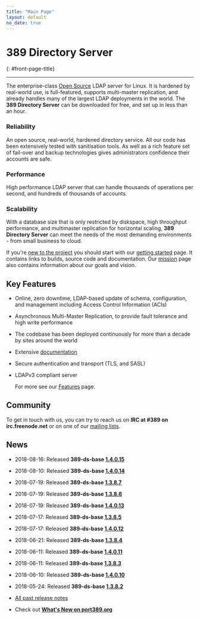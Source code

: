 ```yaml
---
title: "Main Page"
layout: default
no_date: true
---
```


# 389 Directory Server
{: #front-page-title}

---

The enterprise-class [Open Source](docs/389ds/FAQ/licensing.html) LDAP server for Linux. It is hardened by real-world use, is full-featured, supports multi-master replication, and already handles many of the largest LDAP deployments in the world.  The **389 Directory Server** can be downloaded for free, and set up in less than an hour.


<div id="front-page-columns" class="container-fluid">
  <div class="row">
    <div class="col-xs-12 col-md-4">
      <h3 class="front-page-column-title">
        Reliability
      </h3>
      <p class="front-page-column-text">
        An open source, real-world, hardened directory service. All our code has been extensively tested with sanitisation tools. As well as a rich feature set of fail-over and backup technologies gives administrators confidence their accounts are safe.
      </p>
    </div>
    <div class="col-xs-12 col-md-4">
      <h3 class="front-page-column-title">
        Performance
      </h3>
      <p class="front-page-column-text">
        High performance LDAP server that can handle thousands of operations per second, and hundreds of thousands of accounts.
       </p>
    </div>
    <div class="col-xs-12 col-md-4">
      <h3 class="front-page-column-title">
        Scalability
      </h3>
      <p class="front-page-column-text">
        With a database size that is only restricted by diskspace, high throughput performance, and multimaster replication for horizontal scaling, <strong>389 Directory Server</strong> can meet the needs of the most demanding environments - from small business to cloud.
      </p>
    </div>
  </div>
</div>

If you're [new to the project](docs/389ds/users.html) you should start with our [getting started](docs/389ds/FAQ/getting-started.html) page. It contains links to builds, source code and documentation. Our [mission](docs/389ds/FAQ/mission.html) page also contains information about our goals and vision.

## Key Features

-   Online, zero downtime, LDAP-based update of schema, configuration, and management including Access Control Information (ACIs)
-   Asynchronous Multi-Master Replication, to provide fault tolerance and high write performance
-   The codebase has been deployed continuously for more than a decade by sites around the world
-   Extensive [documentation](https://access.redhat.com/site/documentation/Red_Hat_Directory_Server/)
-   Secure authentication and transport (TLS, and SASL)
-   LDAPv3 compliant server

    For more see our [Features](docs/389ds/FAQ/features.html) page.

## Community

To get in touch with us, you can try to reach us on **IRC at \#389 on irc.freenode.net** or on one of our [mailing lists](docs/389ds/mailing-lists.html).

## News

<!-- Try to keep this list under 10 releases  -->
- 2018-08-16: Released **389-ds-base [1.4.0.15](docs/389ds/releases/release-1-4-0-15.html)**
- 2018-08-10: Released **389-ds-base [1.4.0.14](docs/389ds/releases/release-1-4-0-14.html)**
- 2018-07-19: Released **389-ds-base [1.3.8.7](docs/389ds/releases/release-1-3-8-7.html)**
- 2018-07-19: Released **389-ds-base [1.3.8.6](docs/389ds/releases/release-1-3-8-6.html)**
- 2018-07-19: Released **389-ds-base [1.4.0.13](docs/389ds/releases/release-1-4-0-13.html)**
- 2018-07-17: Released **389-ds-base [1.3.8.5](docs/389ds/releases/release-1-3-8-5.html)**
- 2018-07-17: Released **389-ds-base [1.4.0.12](docs/389ds/releases/release-1-4-0-12.html)**
- 2018-06-21: Released **389-ds-base [1.3.8.4](docs/389ds/releases/release-1-3-8-4.html)**
- 2018-06-11: Released **389-ds-base [1.4.0.11](docs/389ds/releases/release-1-4-0-11.html)**
- 2018-06-11: Released **389-ds-base [1.3.8.3](docs/389ds/releases/release-1-3-8-3.html)**
- 2018-06-10: Released **389-ds-base [1.4.0.10](docs/389ds/releases/release-1-4-0-10.html)**
- 2018-05-24: Released **389-ds-base [1.3.8.2](docs/389ds/releases/release-1-3-8-2.html)**

- [All past release notes](docs/389ds/releases/release-notes.html)

- Check out **[What's New on port389.org](whats_new.html)**


<br>
